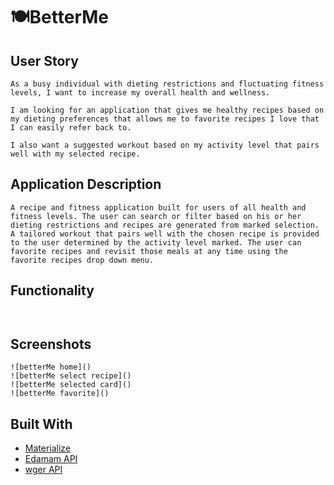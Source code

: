# 🍽BetterMe

## User Story

```
As a busy individual with dieting restrictions and fluctuating fitness levels, I want to increase my overall health and wellness. 

I am looking for an application that gives me healthy recipes based on my dieting preferences that allows me to favorite recipes I love that I can easily refer back to.

I also want a suggested workout based on my activity level that pairs well with my selected recipe. 
```
## Application Description
```
A recipe and fitness application built for users of all health and fitness levels. The user can search or filter based on his or her dieting restrictions and recipes are generated from marked selection. A tailored workout that pairs well with the chosen recipe is provided to the user determined by the activity level marked. The user can favorite recipes and revisit those meals at any time using the favorite recipes drop down menu. 
```

## Functionality 
```


```

## Screenshots 
```
![betterMe home]()
![betterMe select recipe]()
![betterMe selected card]()
![betterMe favorite]()
```


## Built With
- [Materialize](https://materializecss.com/) 
- [Edamam API](https://developer.edamam.com/edamam-docs-recipe-api) 
- [wger API](https://wger.de/en/software/api) 
